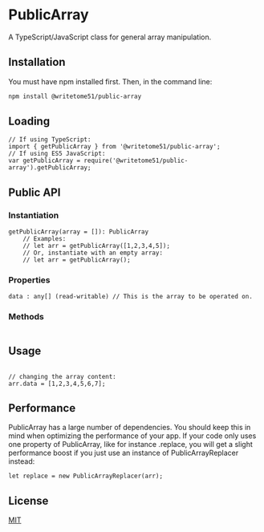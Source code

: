 # PublicArray

A TypeScript/JavaScript class for general array manipulation.

## Installation

You must have npm installed first.  Then, in the command line:

```bash
npm install @writetome51/public-array
```

## Loading
```
// If using TypeScript:
import { getPublicArray } from '@writetome51/public-array';
// If using ES5 JavaScript:
var getPublicArray = require('@writetome51/public-array').getPublicArray;
```


## Public API

### Instantiation
```
getPublicArray(array = []): PublicArray
    // Examples:
    // let arr = getPublicArray([1,2,3,4,5]);
    // Or, instantiate with an empty array:
    // let arr = getPublicArray();

```

### Properties

```
data : any[] (read-writable) // This is the array to be operated on.
```

### Methods

```

```



## Usage

```

// changing the array content:
arr.data = [1,2,3,4,5,6,7];

```

## Performance

PublicArray has a large number of dependencies.  You should keep this in mind when optimizing the 
performance of your app. If your code only uses one property of PublicArray, like for 
instance .replace, you will get a slight performance boost if you just use an instance of
PublicArrayReplacer instead:
```
let replace = new PublicArrayReplacer(arr);
```

## License
[MIT](https://choosealicense.com/licenses/mit/)